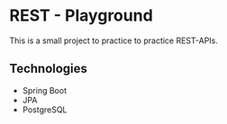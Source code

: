 ﻿# REST - Playground
 This is a small project to practice to practice REST-APIs.
 
 ## Technologies 
 - Spring Boot
 - JPA
 - PostgreSQL

